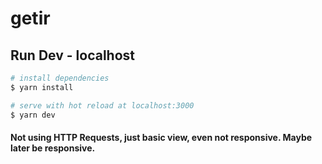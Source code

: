 # getir

## Run Dev - localhost

```bash
# install dependencies
$ yarn install

# serve with hot reload at localhost:3000
$ yarn dev
```

#### Not using HTTP Requests, just basic view, even not responsive. Maybe later be responsive.
